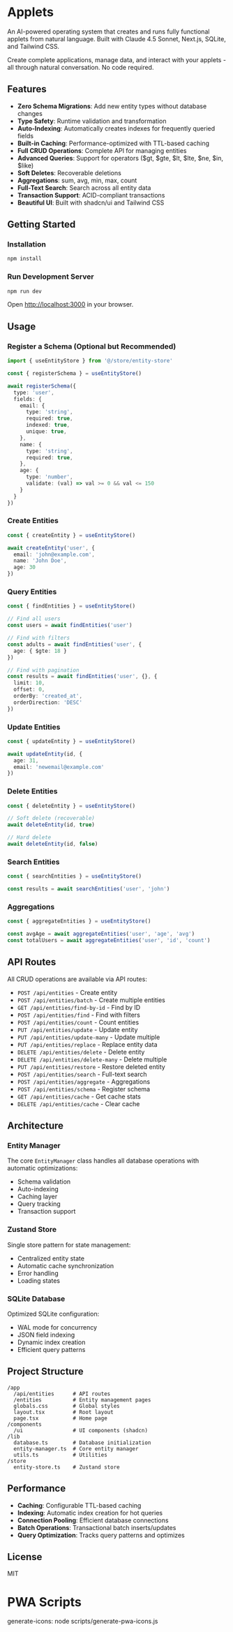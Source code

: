 # Applets

An AI-powered operating system that creates and runs fully functional applets from natural language. Built with Claude 4.5 Sonnet, Next.js, SQLite, and Tailwind CSS.

Create complete applications, manage data, and interact with your applets - all through natural conversation. No code required.

## Features

- **Zero Schema Migrations**: Add new entity types without database changes
- **Type Safety**: Runtime validation and transformation
- **Auto-Indexing**: Automatically creates indexes for frequently queried fields
- **Built-in Caching**: Performance-optimized with TTL-based caching
- **Full CRUD Operations**: Complete API for managing entities
- **Advanced Queries**: Support for operators ($gt, $gte, $lt, $lte, $ne, $in, $like)
- **Soft Deletes**: Recoverable deletions
- **Aggregations**: sum, avg, min, max, count
- **Full-Text Search**: Search across all entity data
- **Transaction Support**: ACID-compliant transactions
- **Beautiful UI**: Built with shadcn/ui and Tailwind CSS

## Getting Started

### Installation

```bash
npm install
```

### Run Development Server

```bash
npm run dev
```

Open [http://localhost:3000](http://localhost:3000) in your browser.

## Usage

### Register a Schema (Optional but Recommended)

```typescript
import { useEntityStore } from '@/store/entity-store'

const { registerSchema } = useEntityStore()

await registerSchema({
  type: 'user',
  fields: {
    email: {
      type: 'string',
      required: true,
      indexed: true,
      unique: true,
    },
    name: {
      type: 'string',
      required: true,
    },
    age: {
      type: 'number',
      validate: (val) => val >= 0 && val <= 150
    }
  }
})
```

### Create Entities

```typescript
const { createEntity } = useEntityStore()

await createEntity('user', {
  email: 'john@example.com',
  name: 'John Doe',
  age: 30
})
```

### Query Entities

```typescript
const { findEntities } = useEntityStore()

// Find all users
const users = await findEntities('user')

// Find with filters
const adults = await findEntities('user', {
  age: { $gte: 18 }
})

// Find with pagination
const results = await findEntities('user', {}, {
  limit: 10,
  offset: 0,
  orderBy: 'created_at',
  orderDirection: 'DESC'
})
```

### Update Entities

```typescript
const { updateEntity } = useEntityStore()

await updateEntity(id, {
  age: 31,
  email: 'newemail@example.com'
})
```

### Delete Entities

```typescript
const { deleteEntity } = useEntityStore()

// Soft delete (recoverable)
await deleteEntity(id, true)

// Hard delete
await deleteEntity(id, false)
```

### Search Entities

```typescript
const { searchEntities } = useEntityStore()

const results = await searchEntities('user', 'john')
```

### Aggregations

```typescript
const { aggregateEntities } = useEntityStore()

const avgAge = await aggregateEntities('user', 'age', 'avg')
const totalUsers = await aggregateEntities('user', 'id', 'count')
```

## API Routes

All CRUD operations are available via API routes:

- `POST /api/entities` - Create entity
- `POST /api/entities/batch` - Create multiple entities
- `GET /api/entities/find-by-id` - Find by ID
- `POST /api/entities/find` - Find with filters
- `POST /api/entities/count` - Count entities
- `PUT /api/entities/update` - Update entity
- `PUT /api/entities/update-many` - Update multiple
- `PUT /api/entities/replace` - Replace entity data
- `DELETE /api/entities/delete` - Delete entity
- `DELETE /api/entities/delete-many` - Delete multiple
- `PUT /api/entities/restore` - Restore deleted entity
- `POST /api/entities/search` - Full-text search
- `POST /api/entities/aggregate` - Aggregations
- `POST /api/entities/schema` - Register schema
- `GET /api/entities/cache` - Get cache stats
- `DELETE /api/entities/cache` - Clear cache

## Architecture

### Entity Manager
The core `EntityManager` class handles all database operations with automatic optimizations:
- Schema validation
- Auto-indexing
- Caching layer
- Query tracking
- Transaction support

### Zustand Store
Single store pattern for state management:
- Centralized entity state
- Automatic cache synchronization
- Error handling
- Loading states

### SQLite Database
Optimized SQLite configuration:
- WAL mode for concurrency
- JSON field indexing
- Dynamic index creation
- Efficient query patterns

## Project Structure

```
/app
  /api/entities      # API routes
  /entities          # Entity management pages
  globals.css        # Global styles
  layout.tsx         # Root layout
  page.tsx           # Home page
/components
  /ui                # UI components (shadcn)
/lib
  database.ts        # Database initialization
  entity-manager.ts  # Core entity manager
  utils.ts           # Utilities
/store
  entity-store.ts    # Zustand store
```

## Performance

- **Caching**: Configurable TTL-based caching
- **Indexing**: Automatic index creation for hot queries
- **Connection Pooling**: Efficient database connections
- **Batch Operations**: Transactional batch inserts/updates
- **Query Optimization**: Tracks query patterns and optimizes

## License

MIT
# PWA Scripts
generate-icons: node scripts/generate-pwa-icons.js
